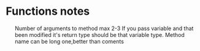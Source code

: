 <h1>Functions notes </h1>

  <ul>
  <ui>Number of arguments to method max 2-3</ui>
  <ui>If you pass variable and that been modified it's return type should be that variable type.</ui>
  <ui>Method name can be long one,better than coments</ui>
  <ul>
